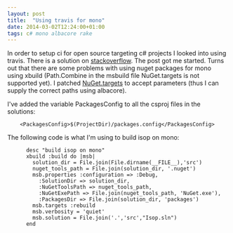 ```yaml
---
layout: post
title:  "Using travis for mono"
date: 2014-03-02T12:24:00+01:00
tags: c# mono albacore rake
---
```


In order to setup ci for open source targeting c# projects I looked into using travis. There is a solution on [stackoverflow](http://stackoverflow.com/questions/16751772/how-do-i-use-travis-ci-with-c-sharp-or-f). The post got me started. Turns out that there are some problems with using nuget packages for mono using xbuild (Path.Combine in the msbuild file NuGet.targets is not supported yet). I patched [NuGet.targets](https://github.com/wallymathieu/isop/blob/master/src/.nuget/NuGet.targets) to accept parameters (thus I can supply the correct paths using albacore).

I've added the variable PackagesConfig to all the csproj files in the solutions:

        <PackagesConfig>$(ProjectDir)/packages.config</PackagesConfig>

The following code is what I'm using to build isop on mono:

          desc "build isop on mono"
          xbuild :build do |msb|
            solution_dir = File.join(File.dirname(__FILE__),'src')
            nuget_tools_path = File.join(solution_dir, '.nuget')
            msb.properties :configuration => :Debug, 
              :SolutionDir => solution_dir,
              :NuGetToolsPath => nuget_tools_path,
              :NuGetExePath => File.join(nuget_tools_path, 'NuGet.exe'),
              :PackagesDir => File.join(solution_dir, 'packages')
            msb.targets :rebuild
            msb.verbosity = 'quiet'
            msb.solution = File.join('.','src',"Isop.sln")
          end

